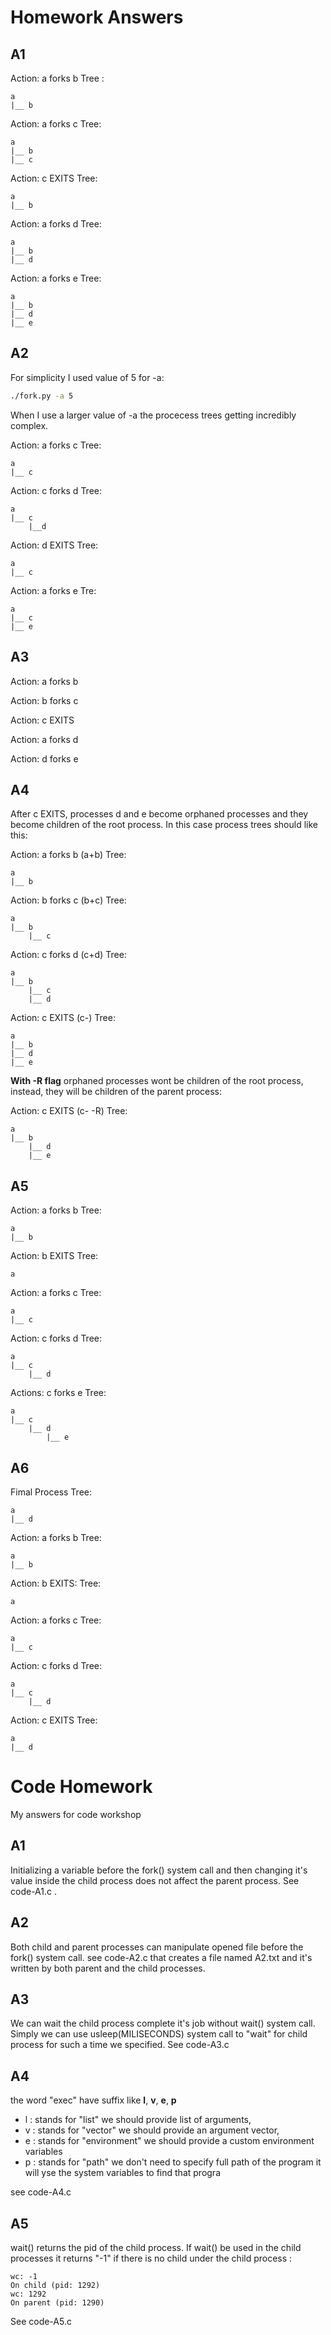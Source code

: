 # Homework Answers

## A1
Action: a forks b
Tree :

	a
	|__ b

Action: a forks c
Tree: 

	a
 	|__ b
  	|__ c

Action: c EXITS
Tree: 

	a
	|__ b
	
Action: a forks d
Tree:

	a
	|__ b
	|__ d

Action: a forks e
Tree:

	a
	|__ b
	|__ d
	|__ e


## A2
For simplicity I used value of 5 for -a: 
```bash
./fork.py -a 5
```
When I use a larger value of -a the procecess trees getting incredibly complex.

Action: a forks c
Tree:

	a
	|__ c

Action: c forks d
Tree:

	a
	|__ c
	    |__d

Action: d EXITS
Tree:

	a
	|__ c

Action: a forks e
Tre: 

	a
	|__ c
	|__ e

## A3

Action: a forks b

Action: b forks c

Action: c EXITS

Action: a forks d

Action: d forks e

## A4

After c EXITS, processes d and e become orphaned processes and they become children of the root process. In this case process trees should like this:

Action: a forks b (a+b)
Tree:

	a
	|__ b

Action: b forks c (b+c)
Tree:

	a
	|__ b
	    |__ c

Action: c forks d (c+d)
Tree:

	a
	|__ b
   	    |__ c
		|__ d

Action: c EXITS (c-)
Tree:

	a
	|__ b
	|__ d
	|__ e

**With -R flag** orphaned processes wont be children of the root process, instead, they will be children of the parent process:

Action: c EXITS (c- -R)
Tree:
	
	a
	|__ b
	    |__ d
	    |__ e

## A5

Action: a forks b
Tree:

	a
	|__ b

Action: b EXITS
Tree:

	a

Action: a forks c
Tree:

	a
	|__ c

Action: c forks d
Tree:
	
	a
	|__ c
	    |__ d

Actions: c forks e
Tree:

	a
	|__ c
	    |__ d
            |__ e

## A6

Fimal Process Tree:

	a
	|__ d

Action: a forks b
Tree:
 
	a
	|__ b

Action: b EXITS:
Tree:

	a

Action: a forks c
Tree:

	a
	|__ c

Action: c forks d
Tree:

	a
	|__ c
	    |__ d

Action: c EXITS
Tree:

	a
	|__ d

# Code Homework
My answers for code workshop

## A1 
Initializing a variable before the fork() system call and then changing it's value inside the child process does not affect the parent process. See code-A1.c .

## A2
Both child and parent processes can manipulate opened file before the fork() system call. see code-A2.c that creates a file named A2.txt and it's written by both parent and the child processes.

## A3
We can wait the child process complete it's job without wait() system call. Simply we can use usleep(MILISECONDS) system call to "wait" for child process for such a time we specified. See code-A3.c

## A4
the word "exec" have suffix like **l**, **v**, **e**, **p**

- l : stands for "list" we should provide list of arguments,
- v : stands for "vector" we should provide an argument vector,
- e : stands for "environment" we should provide a custom environment variables
- p : stands for "path" we don't need to specify full path of the program it will yse the system variables to find that progra

see code-A4.c

## A5
wait() returns the pid of the child process. If wait() be used in the child processes it returns "-1" if there is no child under the child process :

```
wc: -1
On child (pid: 1292) 
wc: 1292
On parent (pid: 1290) 
```

See code-A5.c

